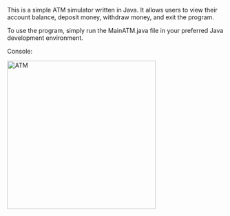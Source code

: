 This is a simple ATM simulator written in Java.
It allows users to view their account balance, deposit money, withdraw money, and exit the program.

To use the program, simply run the MainATM.java file in your preferred Java development environment. 

Console:

<img width="345" alt="ATM" src="https://user-images.githubusercontent.com/123079896/236647979-4f854cfb-ac1f-4d62-becf-f23380d6050d.png">

